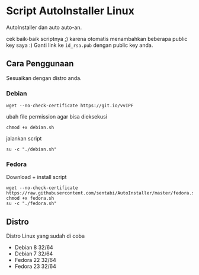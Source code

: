 # Script AutoInstaller Linux

AutoInstaller dan auto auto-an. 

cek baik-baik scriptnya ;) karena otomatis menambahkan beberapa public key saya :)
Ganti link ke `id_rsa.pub` dengan public key anda. 

## Cara Penggunaan

Sesuaikan dengan distro anda. 
### Debian 
```
wget --no-check-certificate https://git.io/vvIPF 
```
ubah file permission agar bisa dieksekusi
```
chmod +x debian.sh
```
jalankan script
```
su -c "./debian.sh"
```

### Fedora

Download + install script
```
wget --no-check-certificate https://raw.githubusercontent.com/sentabi/AutoInstaller/master/fedora.sh
chmod +x fedora.sh
su -c "./fedora.sh"
```

## Distro
Distro Linux yang sudah di coba
- Debian 8 32/64
- Debian 7 32/64
- Fedora 22 32/64
- Fedora 23 32/64
